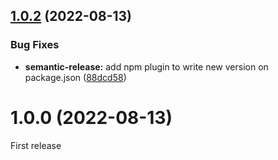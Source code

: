 ## [1.0.2](https://github.com/allyssonsantos/allyssonsantos.github.io/compare/v1.0.1...v1.0.2) (2022-08-13)


### Bug Fixes

* **semantic-release:** add npm plugin to write new version on package.json ([88dcd58](https://github.com/allyssonsantos/allyssonsantos.github.io/commit/88dcd58325bf7fd1c702206a278223fcfbc9f994))

# 1.0.0 (2022-08-13)

First release
